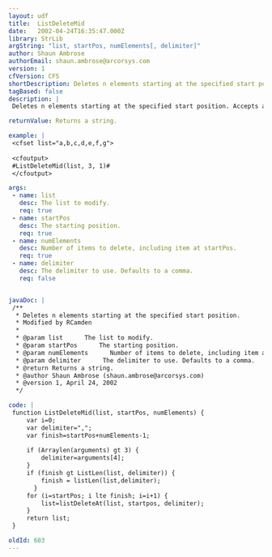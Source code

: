 ```yaml
---
layout: udf
title:  ListDeleteMid
date:   2002-04-24T16:35:47.000Z
library: StrLib
argString: "list, startPos, numElements[, delimiter]"
author: Shaun Ambrose
authorEmail: shaun.ambrose@arcorsys.com
version: 1
cfVersion: CF5
shortDescription: Deletes n elements starting at the specified start position.
tagBased: false
description: |
 Deletes n elements starting at the specified start position. Accepts an optional delimiter. Note that if the number of items to delete at startPos is greater than the length of the list, the function will remove delete all items from startPos onward.

returnValue: Returns a string.

example: |
 <cfset list="a,b,c,d,e,f,g">
 
 <cfoutput>
 #ListDeleteMid(list, 3, 1)#
 </cfoutput>

args:
 - name: list
   desc: The list to modify.
   req: true
 - name: startPos
   desc: The starting position.
   req: true
 - name: numElements
   desc: Number of items to delete, including item at startPos.
   req: true
 - name: delimiter
   desc: The delimiter to use. Defaults to a comma.
   req: false


javaDoc: |
 /**
  * Deletes n elements starting at the specified start position.
  * Modified by RCamden
  * 
  * @param list      The list to modify. 
  * @param startPos      The starting position. 
  * @param numElements      Number of items to delete, including item at startPos. 
  * @param delimiter      The delimiter to use. Defaults to a comma. 
  * @return Returns a string. 
  * @author Shaun Ambrose (shaun.ambrose@arcorsys.com) 
  * @version 1, April 24, 2002 
  */

code: |
 function ListDeleteMid(list, startPos, numElements) {
     var i=0;
     var delimiter=",";
     var finish=startPos+numElements-1;
 
     if (Arraylen(arguments) gt 3) {
         delimiter=arguments[4];
     }
     if (finish gt ListLen(list, delimiter)) {
         finish = listLen(list,delimiter);
       }
     for (i=startPos; i lte finish; i=i+1) {
         list=listDeleteAt(list, startpos, delimiter);
     }
     return list;
 }

oldId: 603
---
```


